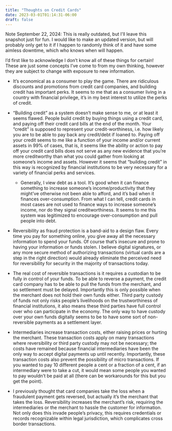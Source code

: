 ```yaml
---
title: "Thoughts on Credit Cards"
date: 2023-03-01T01:14:31-06:00
draft: false
---
```


Note September 22, 2024: This is really outdated, but I'll leave this snapshot just for fun. I would like to make an updated version, but will probably only get to it
if I happen to randomly think of it and have some aimless downtime, which who knows when will happen.

I’d first like to acknowledge I don’t know all of these things for certain! These are just some concepts I’ve come to from my own thinking, however they are subject to change with exposure to new information.

- It’s economical as a consumer to play the game. There are ridiculous discounts and promotions from credit card companies, and building credit has important perks. It seems to me that as a consumer living in a country with financial privilege, it’s in my best interest to utilize the perks of credit.

- “Building credit” as a system doesn’t make sense to me, or at least it seems flawed. People build credit by buying things using a credit card, and paying off their credit card bills at the end of the month. Your “credit” is supposed to represent your credit-worthiness, i.e. how likely you are to be able to pay back any credit/debt if loaned to. Paying off your credit seems to me like a function of your income and/or current assets in 99% of cases, that is, it seems like the ability or action to pay off your credit card bills does not serve as any new evidence that you’re more creditworthy than what you could gather from looking at someone’s income and assets. However it seems that “building credit” in this way is recognized by financial institutions to be very necessary for a variety of financial perks and services.
    - Generally, I view debt as a tool. It’s good when it can finance something to increase someone’s income/productivity that they might’ve otherwise not been able to afford, and it’s bad when it finances over-consumption. From what I can tell, credit cards in most cases are not used to finance ways to increase someone’s income, nor do they signal creditworthiness. It seems to me this system was legitimized to encourage over-consumption and pull people into debt.
- Reversibility as fraud protection is a band-aid to a design flaw. Every time you pay for something online, you give away all the necessary information to spend your funds. Of course that’s insecure and prone to having your information or funds stolen. I believe digital signatures, or any more secure method of authorizing transactions (virtual cards are a step in the right direction) would already eliminate the perceived need for reversibility for security in the majority of transactions today.
- The real cost of reversible transactions is it requires a custodian to be fully in control of your funds. To be able to reverse a payment, the credit card company has to be able to pull the funds from the merchant, and so settlement must be delayed. Importantly this is only possible when the merchant does not hold their own funds either. Third party custody of funds not only risks people’s livelihoods on the trustworthiness of financial institutions, it also means these third parties have full control over who can participate in the economy. The only way to have custody over your own funds digitally seems to be to have some sort of non-reversible payments as a settlement layer.
- Intermediaries increase transaction costs, either raising prices or hurting the merchant. These transaction costs apply on many transactions where reversibility or third party custody may not be necessary; the costs have remained because financial intermediaries have been the only way to accept digital payments up until recently. Importantly, these transaction costs also prevent the possibility of micro transactions. If you wanted to pay 10 different people a cent or a fraction of a cent, if an intermediary were to take a cut, it would mean some people you wanted to pay wouldn’t be paid at all (there can be workarounds for this but you get the point).
- I previously thought that card companies take the loss when a fraudulent payment gets reversed, but actually it’s the merchant that takes the loss. Reversibility increases the merchant’s risk, requiring the intermediaries or the merchant to hassle the customer for information. Not only does this invade people’s privacy, this requires credentials or records recognizable within legal jurisdiction, which complicates cross border transactions.

